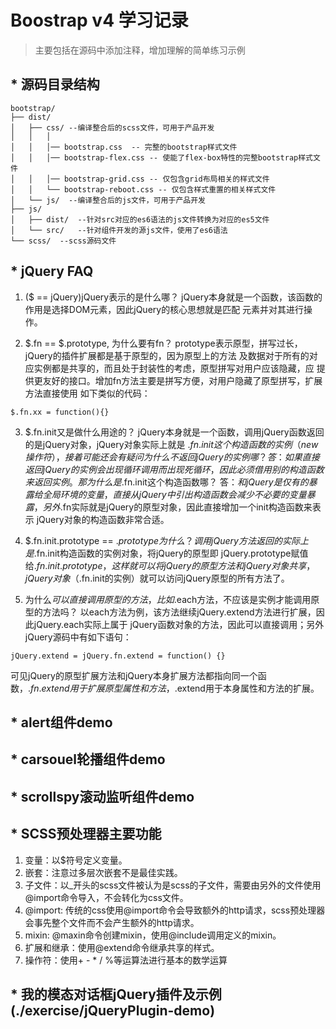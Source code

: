 # Boostrap v4 学习记录
> 主要包括在源码中添加注释，增加理解的简单练习示例

## * 源码目录结构
```
bootstrap/
├── dist/
│   ├── css/ --编译整合后的scss文件，可用于产品开发
│   │   │
│	│   │── bootstrap.css  -- 完整的bootstrap样式文件
│	│	│── bootstrap-flex.css -- 使能了flex-box特性的完整bootstrap样式文件
│	│	│── bootstrap-grid.css -- 仅包含grid布局相关的样式文件
│	│	└── bootstrap-reboot.css -- 仅包含样式重置的相关样式文件
│   └── js/  --编译整合后的js文件，可用于产品开发
├── js/
│   ├── dist/  --针对src对应的es6语法的js文件转换为对应的es5文件
│   └── src/   --针对组件开发的源js文件，使用了es6语法
└── scss/  --scss源码文件
```

## * jQuery FAQ
1. ($ == jQuery)jQuery表示的是什么哪？
jQuery本身就是一个函数，该函数的作用是选择DOM元素，因此jQuery的核心思想就是匹配
元素并对其进行操作。

2. $.fn == $.prototype, 为什么要有fn？
prototype表示原型，拼写过长，jQuery的插件扩展都是基于原型的，因为原型上的方法
及数据对于所有的对应实例都是共享的，而且处于封装性的考虑，原型拼写对用户应该隐藏，应
提供更友好的接口。增加fn方法主要是拼写方便，对用户隐藏了原型拼写，扩展方法直接使用
如下类似的代码：
```
$.fn.xx = function(){}
```

3. $.fn.init又是做什么用途的？
jQuery本身就是一个函数，调用jQuery函数返回的是jQuery对象，jQuery对象实际上就是
$.fn.init这个构造函数的实例（new操作符），
接着可能还会有疑问为什么不返回jQuery的实例哪？ 
答：如果直接返回jQuery的实例会出现循环调用而出现死循环，因此必须借用别的构
造函数来返回实例。
那为什么是$.fn.init这个构造函数哪？ 
答：$和jQuery是仅有的暴露给全局环境的变量，直接从jQuery中引出构造函数会减少不必要
的变量暴露，另外$.fn实际就是jQuery的原型对象，因此直接增加一个init构造函数来表示
jQuery对象的构造函数非常合适。

4. $.fn.init.prototype == $.prototype为什么？
调用jQuery方法返回的实际上是$.fn.init构造函数的实例对象，将jQuery的原型即
jQuery.prototype赋值给$.fn.init.prototype，这样就可以将jQuery的原型方法
和jQuery对象共享，jQuery对象（$.fn.init的实例）就可以访问jQuery原型的所有方法了。

5. 为什么$可以直接调用原型的方法，比如$.each方法，不应该是实例才能调用原型的方法吗？
以each方法为例，该方法继续jQuery.extend方法进行扩展，因此jQuery.each实际上属于
jQuery函数对象的方法，因此可以直接调用；另外jQuery源码中有如下语句：
```
jQuery.extend = jQuery.fn.extend = function() {}
```
可见jQuery的原型扩展方法和jQuery本身扩展方法都指向同一个函数，$.fn.extend用于扩展
原型属性和方法，$.extend用于本身属性和方法的扩展。

## * alert组件demo

## * carsouel轮播组件demo

## * scrollspy滚动监听组件demo

## * SCSS预处理器主要功能
1. 变量：以$符号定义变量。
2. 嵌套：注意过多层次嵌套不是最佳实践。
3. 子文件：以_开头的scss文件被认为是scss的子文件，需要由另外的文件使用@import命令导入，不会转化为css文件。
4. @import: 传统的css使用@import命令会导致额外的http请求，scss预处理器会事先整个文件而不会产生额外的http请求。
5. mixin: @maxin命令创建mixin，使用@include调用定义的mixin。
6. 扩展和继承：使用@extend命令继承共享的样式。
7. 操作符：使用+ - * / %等运算法进行基本的数学运算

## * 我的模态对话框jQuery插件及示例(./exercise/jQueryPlugin-demo)
